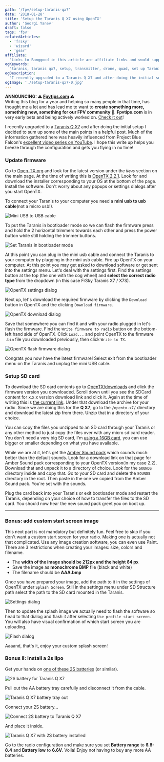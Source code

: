 ```yaml
---
path: '/fpv/setup-taranis-qx7'
date: '2018-01-28'
title: 'Setup the Taranis Q X7 using OpenTX'
author: 'Georgi Yanev'
draft: false
tags: 'fpv'
relatedArticles:
  - 'frsky'
  - 'wizard'
  - 'gear'
affiliate:
  'Links to Banggood in this article are affiliate links and would support the blog if used to make a purchase.'
ogKeywords:
  'taranis, taranis qx7, setup, transmitter, drone, quad, set up Taranis, setup Taranis x7, set up Taranis q x7, custom splash screen, custom sounds for Taranis, basic Taranis setup, how to set up taranis, update taranis firmware, how to use opentx, how to setup taranis using opentx, opentx'
ogDescription:
  'I recently upgraded to a Taranis Q X7 and after doing the initial setup I decided to sum up some of the main points in a helpful post. I hope this write up helps you breeze through the configuration and gets you flying in no time!'
ogImage: './setup-taranis-qx7-0.jpg'
---
```


<div class="article-update-notification">
  <strong>ANNOUNCING: ⚠️ <a href="https://www.fpvtips.com">Fpvtips.com</a> ⚠️</strong><br>
  Writing this blog for a year and helping so many people in that time, has thought me a lot and has lead me to want to
  <strong>create something more, something new, something for our FPV community 💜</strong>. <strong>Fpvtips.com</strong> is in very early beta and being actively worked on. <a href="https://www.fpvtips.com">Check it out</a>!
</div>

I recently upgraded to a [Taranis Q X7][7] and after doing the initial setup I decided to sum up some of the main points in a helpful post. Much of the information gathered here was heavily influenced from Project Blue Falcon's [excellent video series on YouTube][8]. I hope this write up helps you breeze through the configuration and gets you flying in no time!

### Update firmware

Go to [Open-TX.org][1] and look for the latest version under the `News` section on the main page. At the time of writing this is [OpenTX 2.2.1][2]. Look for and download the installer corresponding to your OS at the bottom of the page. Install the software. Don't worry about any popups or settings dialogs after you start OpenTX.

To connect your Taranis to your computer you need a **mini usb to usb cable**(not a micro usb!).

![Mini USB to USB cable](setup-taranis-qx7-1.jpg)

To put the Taranis in bootloader mode so we can flash the firmware press and hold the 2 horizontal trimmers towards each other and press the power button while still holding the trimmer buttons.

![Set Taranis in bootloader mode](setup-taranis-qx7-2.jpg)

At this point you can plug in the mini usb cable and connect the Taranis to your computer by plugging in the mini usb cable. Fire up OpenTX on your computer. At this point you may get asked to download software or get sent into the settings menu. Let's deal with the settings first. Find the settings button at the top (the one with the cog wheel) and **select the correct radio type** from the dropdown (in this case FrSky Taranis X7 / X7S).

![OpenTX settings dialog](setup-taranis-qx7-3.png)

Next up, let's download the required firmware by clicking the `Download` button in OpenTX and the clicking `Download firmware`.

![OpenTX download dialog](setup-taranis-qx7-4.png)

Save that somewhere you can find it and with your radio plugged in let's flash the firmware. Find the `Write firmware to radio` button on the bottom-left hand side of OpenTX. Click `Load...` and point OpenTX to the firmware `.bin` file you downloaded previously, then click `Write to TX`.

![OpenTX flash firmware dialog](setup-taranis-qx7-5.png)

Congrats you now have the latest firmware! Select exit from the bootloader menu on the Taranis and unplug the mini USB cable.

### Setup SD card

To download the SD card contents go to [OpenTX/downloads][3] and click the firmware version you downloaded. Scroll down until you see the SDCard content for x.x.x version download link and click it. Again at the time of writing this is [the current link][4]. Under that download the archive for your radio. Since we are doing this for the **Q X7**, go to the `/opentx-x7/` directory and download the latest zip from there. Unzip that in a directory of your choice.

You can copy the files you unzipped to an SD card through your Taranis or any other method to just copy the files over with any micro sd card reader. You don't need a very big SD card, I'm [using a 16GB card][5], you can use bigger or smaller depending on what you have available.

While we are at it, let's get the [Amber Sound pack][6] which sounds much better than the default sounds. Look for a download link on that page for Amber Sound pack corresponding to your OpenTX version(in my case 2.2). Download that and unpack it to a directory of choice. Look for the `SOUNDS` directory inside and copy that. Go to your SD card and delete the `SOUNDS` directory in the root. Then paste in the one we copied from the Amber Sound pack. You're set with the sounds.

Plug the card back into your Taranis or exit bootloader mode and restart the Taranis, depending on your choice of how to transfer the files to the SD card. You should now hear the new sound pack greet you on boot up.

---

### Bonus: add custom start screen image

This next part is not mandatory but definitely fun. Feel free to skip if you don't want a custom start screen for your radio. Making one is actually not that complicated. Use any image creation software, you can even use Paint. There are 3 restrictions when creating your images: size, colors and filename.

- The **width of the image should be 212px and the height 64 px**
- Save the image as **monochrome BMP** file (black and white)
- The filename should be **AAA.bmp**

Once you have prepared your image, add the path to it in the settings of OpenTX under `Splash Screen`.
Still in the settings menu under SD Structure path select the path to the SD card mounted in the Taranis.

![Settings dialog](setup-taranis-qx7-6.png)

Then to update the splash image we actually need to flash the software so head to that dialog and flash it after selecting `Use profile start screen`. You will also have visual confirmation of which start screen you are uploading.

![Flash dialog](setup-taranis-qx7-7.png)

Aaaand, that's it, enjoy your custom splash screen!

### Bonus II: install a 2s lipo

Get your hands on [one of these 2S batteries][9] (or similar).

![2S battery for Taranis Q X7](setup-taranis-qx7-8.jpg)

Pull out the AA battery tray carefully and disconnect it from the cable.

![Taranis Q X7 battery tray out](setup-taranis-qx7-9.jpg)

Connect your 2S battery...

![Connect 2S battery to Taranis Q X7](setup-taranis-qx7-10.jpg)

And place it inside.

![Taranis Q X7 with 2S battery installed](setup-taranis-qx7-11.jpg)

Go to the radio configuration and make sure you set **Battery range** to **6.8-8.4** and **Battery low** to **6.6V**.
Voila! Enjoy not having to buy any more AA batteries.

[0]: Linkslist
[1]: http://www.open-tx.org
[2]: http://www.open-tx.org/2017/12/16/opentx-2.2.1
[3]: http://www.open-tx.org/downloads
[4]: https://downloads.open-tx.org/2.2/sdcard/
[5]: https://bit.ly/sd-card-16
[6]: http://open-txu.org/v2-2-resources-2/
[7]: https://bit.ly/taranis-qx7
[8]: https://www.youtube.com/watch?v=SJM8G0VCFqM&list=PLiYYhnH4BhI-ot9OQ9djvRaacFHboFqC2
[9]: https://bit.ly/taranis-lipo
